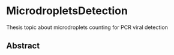 <h1>MicrodropletsDetection</h1>
Thesis topic about microdroplets counting for PCR viral detection
<h2>Abstract</h2>
